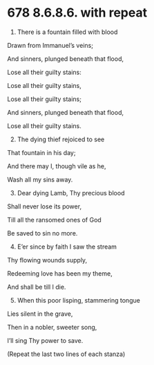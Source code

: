 # 678 8.6.8.6. with repeat

1.  There is a fountain filled with blood

Drawn from Immanuel’s veins;

And sinners, plunged beneath that flood,

Lose all their guilty stains:

Lose all their guilty stains,

Lose all their guilty stains;

And sinners, plunged beneath that flood,

Lose all their guilty stains.

2.  The dying thief rejoiced to see

That fountain in his day;

And there may I, though vile as he,

Wash all my sins away.

3.  Dear dying Lamb, Thy precious blood

Shall never lose its power,

Till all the ransomed ones of God

Be saved to sin no more.

4.  E’er since by faith I saw the stream

Thy flowing wounds supply,

Redeeming love has been my theme,

And shall be till I die.

5.  When this poor lisping, stammering tongue

Lies silent in the grave,

Then in a nobler, sweeter song,

I’ll sing Thy power to save.

(Repeat the last two lines of each stanza)

